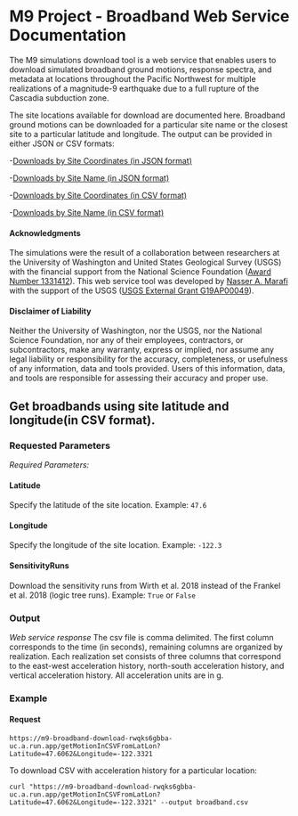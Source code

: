M9 Project - Broadband Web Service Documentation
=======
The M9 simulations download tool is a web service that enables users to download simulated broadband ground motions, response spectra, and metadata at locations throughout the Pacific Northwest for multiple realizations of a magnitude-9 earthquake due to a full rupture of the Cascadia subduction zone.

The site locations available for download are documented here.  Broadband ground motions can be downloaded for a particular site name or the closest site to a particular latitude and longitude. The output can be provided in either JSON or CSV formats:

-[Downloads by Site Coordinates (in JSON format)](/service1)

-[Downloads by Site Name (in JSON format)](/service2)

-[Downloads by Site Coordinates (in CSV format)](/service3)

-[Downloads by Site Name (in CSV format)](/service4)

#### Acknowledgments
The simulations were the result of a collaboration between researchers at the University of Washington and United States Geological Survey (USGS) with the financial support from the National Science Foundation ([Award Number 1331412](https://www.nsf.gov/awardsearch/showAward?AWD_ID=1331412)). This web service tool was developed by [Nasser A. Marafi](https://orcid.org/0000-0002-3622-1839) with the support of the USGS ([USGS External Grant G19AP00049](https://earthquake.usgs.gov/cfusion/external_grants/research.cfm)).

#### Disclaimer of Liability
Neither the University of Washington, nor the USGS, nor the National Science Foundation, nor any of their employees, contractors, or subcontractors, make any warranty, express or implied, nor assume any legal liability or responsibility for the accuracy, completeness, or usefulness of any information, data and tools provided. Users of this information, data, and tools are responsible for assessing their accuracy and proper use.

## Get broadbands using site latitude and longitude(in CSV format).

### Requested Parameters
_Required Parameters:_

#### Latitude
Specify the latitude of the site location. Example: ```47.6```

#### Longitude
Specify the longitude of the site location. Example: ```-122.3```

#### SensitivityRuns
Download the sensitivity runs from Wirth et al. 2018 instead of the Frankel et al. 2018 (logic tree runs). Example: ```True``` or ```False```

### Output
*Web service response*
The csv file is comma delimited. The first column corresponds to the time (in seconds), remaining columns are organized by realization. Each realization set consists of three columns that correspond to the east-west acceleration history, north-south acceleration history, and vertical acceleration history. All acceleration units are in g.
    
### Example 
#### Request
```
https://m9-broadband-download-rwqks6gbba-uc.a.run.app/getMotionInCSVFromLatLon?Latitude=47.6062&Longitude=-122.3321
```

To download CSV with acceleration history for a particular location:

```
curl "https://m9-broadband-download-rwqks6gbba-uc.a.run.app/getMotionInCSVFromLatLon?Latitude=47.6062&Longitude=-122.3321" --output broadband.csv
```

